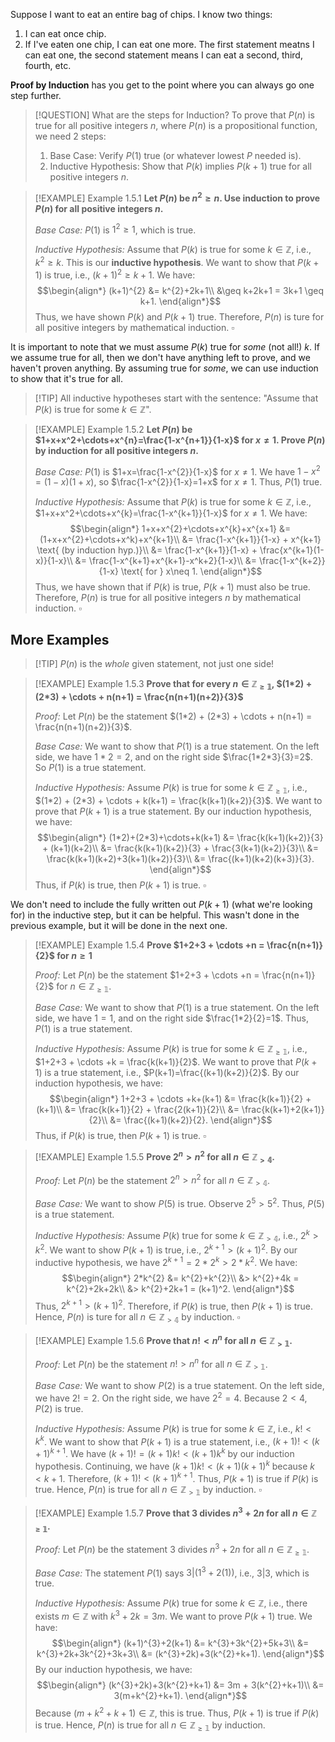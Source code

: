 Suppose I want to eat an entire bag of chips. I know two things:
1. I can eat once chip.
2. If I've eaten one chip, I can eat one more.
The first statement meatns I can eat one, the second statement means I can eat a second, third, fourth, etc.

**Proof by Induction** has you get to the point where you can always go one step further.
>[!QUESTION] What are the steps for Induction?
>To prove that $P(n)$ is true for all positive integers $n$, where $P(n)$ is a propositional function, we need 2 steps:
>1. Base Case: Verify $P(1)$ true (or whatever lowest $P$ needed is).
>2. Inductive Hypothesis: Show that $P(k)$ implies $P(k+1)$ true for all positive integers $n$.

>[!EXAMPLE] Example 1.5.1
>**Let $P(n)$ be $n^{2}\geq n$. Use induction to prove $P(n)$ for all positive integers $n$.**
>
>*Base Case:*
>	$P(1)$ is $1^{2}\geq 1$, which is true.
>
>*Inductive Hypothesis:*
>	Assume that $P(k)$ is true for some $k \in \mathbb{Z}$, i.e., $k^{2}\geq k$. This is our **inductive hypothesis**. We want to show that $P(k+1)$ is true, i.e., $(k+1)^{2}\geq k+1$. We have: $$\begin{align*}
>	(k+1)^{2} &= k^{2}+2k+1\\
>	          &\geq k+2k+1 = 3k+1 \geq k+1.
>	\end{align*}$$
>	Thus, we have shown $P(k)$ and $P(k+1)$ true. Therefore, $P(n)$ is ture for all positive integers by mathematical induction. $\square$

It is important to note that we must assume $P(k)$ true for *some* (not all!) $k$. If we assume true for all, then we don't have anything left to prove, and we haven't proven anything. By assuming true for *some*, we can use induction to show that it's true for all.

>[!TIP] All inductive hypotheses start with the sentence: "Assume that $P(k)$ is true for some $k \in \mathbb{Z}$".

>[!EXAMPLE] Example 1.5.2
>**Let $P(n)$ be $1+x+x^2+\cdots+x^{n}=\frac{1-x^{n+1}}{1-x}$ for $x \neq 1$. Prove $P(n)$ by induction for all positive integers $n$.**
>
>*Base Case:*
>	$P(1)$ is $1+x=\frac{1-x^{2}}{1-x}$ for $x\neq 1$. We have $1-x^{2}=(1-x)(1+x)$, so $\frac{1-x^{2}}{1-x}=1+x$ for $x \neq 1$. Thus, $P(1)$ true.
>
>*Inductive Hypothesis:*
>	Assume that $P(k)$ is true for some $k \in \mathbb{Z}$, i.e., $1+x+x^2+\cdots+x^{k}=\frac{1-x^{k+1}}{1-x}$ for $x \neq 1$. We have: $$\begin{align*}
>		1+x+x^{2}+\cdots+x^{k}+x^{x+1} &= (1+x+x^{2}+\cdots+x^k)+x^{k+1}\\
>		&= \frac{1-x^{k+1}}{1-x} + x^{k+1} \text{ (by induction hyp.)}\\
>		&= \frac{1-x^{k+1}}{1-x} + \frac{x^{k+1}(1-x)}{1-x}\\
>		&= \frac{1-x^{k+1}+x^{k+1}-x^k+2}{1-x}\\
>		&= \frac{1-x^{k+2}}{1-x} \text{ for } x\neq 1.
>	\end{align*}$$
>	Thus, we have shown that if $P(k)$ is true, $P(k+1)$ must also be true. Therefore, $P(n)$ is true for all positive integers $n$ by mathematical induction. $\square$

## More Examples
>[!TIP] $P(n)$ is the *whole* given statement, not just one side!

>[!EXAMPLE] Example 1.5.3
>**Prove that for every $n \in \mathbb{Z_{\geq 1}}$, $(1*2) + (2*3) + \cdots + n(n+1) = \frac{n(n+1)(n+2)}{3}$**
>
>*Proof:* Let $P(n)$ be the statement $(1*2) + (2*3) + \cdots + n(n+1) = \frac{n(n+1)(n+2)}{3}$.
>
>*Base Case:*
>	We want to show that $P(1)$ is a true statement. On the left side, we have $1*2=2$, and on the right side $\frac{1*2*3}{3}=2$. So $P(1)$ is a true statement.
>
>*Inductive Hypothesis:* 
>Assume $P(k)$ is true for some $k \in \mathbb{Z_{\geq 1}}$, i.e., $(1*2) + (2*3) + \cdots + k(k+1) = \frac{k(k+1)(k+2)}{3}$. We want to prove that $P(k+1)$ is a true statement. By our induction hypothesis, we have: $$\begin{align*}
>	(1*2)+(2*3)+\cdots+k(k+1) &= \frac{k(k+1)(k+2)}{3} + (k+1)(k+2)\\
>	&= \frac{k(k+1)(k+2)}{3} + \frac{3(k+1)(k+2)}{3}\\
>	&= \frac{k(k+1)(k+2)+3(k+1)(k+2)}{3}\\
>	&= \frac{(k+1)(k+2)(k+3)}{3}.
>	\end{align*}$$ Thus, if $P(k)$ is true, then $P(k+1)$ is true. $\square$

We don't need to include the fully written out $P(k+1)$ (what we're looking for) in the inductive step, but it can be helpful. This wasn't done in the previous example, but it will be done in the next one.

>[!EXAMPLE] Example 1.5.4
>**Prove $1+2+3 + \cdots +n = \frac{n(n+1)}{2}$ for $n\geq 1$**
>
>*Proof:* Let $P(n)$ be the statement $1+2+3 + \cdots +n = \frac{n(n+1)}{2}$ for $n \in \mathbb{Z_{\geq 1}}$.
>
>*Base Case:*
>	We want to show that $P(1)$ is a true statement. On the left side, we have $1=1$, and on the right side $\frac{1*2}{2}=1$. Thus, $P(1)$ is a true statement.
>
>*Inductive Hypothesis:* 
>Assume $P(k)$ is true for some $k \in \mathbb{Z_{\geq 1}}$, i.e., $1+2+3 + \cdots +k = \frac{k(k+1)}{2}$. We want to prove that $P(k+1)$ is a true statement, i.e., $P(k+1)=\frac{(k+1)(k+2)}{2}$. By our induction hypothesis, we have: $$\begin{align*}
>	1+2+3 + \cdots +k+(k+1) &= \frac{k(k+1)}{2} + (k+1)\\
>	&= \frac{k(k+1)}{2} + \frac{2(k+1)}{2}\\
>	&= \frac{k(k+1)+2(k+1)}{2}\\
>	&= \frac{(k+1)(k+2)}{2}.
>	\end{align*}$$ Thus, if $P(k)$ is true, then $P(k+1)$ is true. $\square$

>[!EXAMPLE] Example 1.5.5
>**Prove $2^{n}>n^{2}$ for all $n \in \mathbb{Z_{>4}}$.**
>
>*Proof:* Let $P(n)$ be the statement $2^{n}>n^{2}$ for all $n \in \mathbb{Z_{>4}}$.
>
>*Base Case:*
>	We want to show $P(5)$ is true. Observe $2^{5}>5^{2}$. Thus, $P(5)$ is a true statement.
>	
>*Inductive Hypothesis:* 
>Assume $P(k)$ true for some $k \in \mathbb{Z_{>4}}$, i.e., $2^{k}>k^{2}$. We want to show $P(k+1)$ is true, i.e., $2^{k+1}>(k+1)^{2}$. By our inductive hypothesis, we have $2^{k+1}=2*2^{k}>2*k^{2}$. We have: $$\begin{align*}
>	2*k^{2} &= k^{2}+k^{2}\\
>	        &> k^{2}+4k = k^{2}+2k+2k\\
>	        &> k^{2}+2k+1 = (k+1)^2.
>	\end{align*}$$
>	Thus, $2^{k+1}>(k+1)^{2}$. Therefore, if $P(k)$ is true, then $P(k+1)$ is true. Hence,  $P(n)$ is ture for all $n \in \mathbb{Z_{>4}}$ by induction. $\square$

>[!EXAMPLE] Example 1.5.6
>**Prove that $n! < n^{n}$ for all $n \in \mathbb{Z_{> 1}}$.**
>
>*Proof:* Let $P(n)$ be the statement $n! > n^{n}$ for all $n \in \mathbb{Z_{> 1}}$.
>
>*Base Case:* 
>We want to show $P(2)$ is a true statement. On the left side, we have $2!=2$. On the right side, we have $2^{2}=4$. Because $2<4$, $P(2)$ is true.
>
>*Inductive Hypothesis:*
>Assume $P(k)$ is true for some $k \in \mathbb{Z}$, i.e., $k! < k^k$. We want to show that $P(k+1)$ is a true statement, i.e., $(k+1)! < (k+1)^{k+1}$. We have $(k+1)! = (k+1)k! < (k+1)k^{k}$ by our induction hypothesis. Continuing, we have $(k+1)k!<(k+1)(k+1)^{k}$ because $k<k+1$. Therefore, $(k+1)!<(k+1)^{k+1}$. Thus, $P(k+1)$ is true if $P(k)$ is true. Hence, $P(n)$ is true for all $n \in \mathbb{Z_{> 1}}$ by induction. $\square$

>[!EXAMPLE] Example 1.5.7
>**Prove that 3 divides $n^{3}+2n$ for all $n \in \mathbb{Z_{\geq 1}}$.**
>
>*Proof:* Let $P(n)$ be the statement $3$ divides $n^{3}+2n$ for all $n \in \mathbb{Z_{\geq 1}}$.
>
>*Base Case:*
>The statement $P(1)$ says $3|(1^{3}+2(1))$, i.e., $3|3$, which is true.
>
>*Inductive Hypothesis:*
>Assume $P(k)$ true for some $k \in \mathbb{Z}$, i.e., there exists $m \in \mathbb{Z}$ with $k^{3}+2k=3m$. We want to prove $P(k+1)$ true. We have: $$\begin{align*}
>	(k+1)^{3}+2(k+1) &= k^{3}+3k^{2}+5k+3\\
>	                 &= k^{3}+2k+3k^{2}+3k+3\\
>					 &= (k^{3}+2k)+3(k^{2}+k+1).
>	\end{align*}$$
>By our induction hypothesis, we have: $$\begin{align*}
>	(k^{3}+2k)+3(k^{2}+k+1) &= 3m + 3(k^{2}+k+1)\\
>	&= 3(m+k^{2}+k+1).
>	\end{align*}$$
>Because $(m+k^{2}+k+1) \in \mathbb{Z}$, this is true. Thus, $P(k+1)$ is true if $P(k)$ is true. Hence, $P(n)$ is true for all $n \in \mathbb{Z_{\geq 1}}$ by induction.

